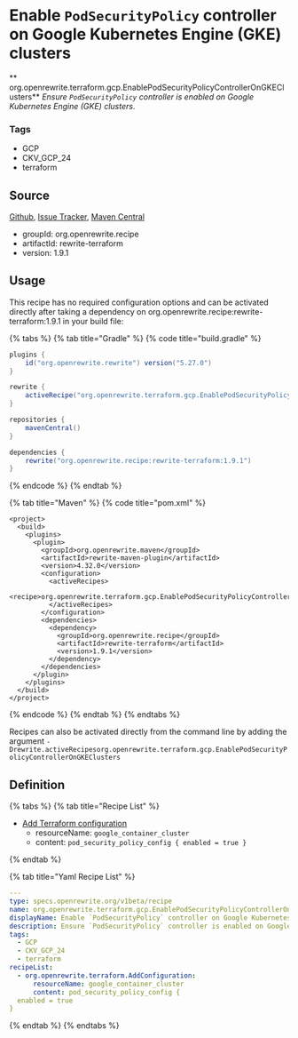 # Enable `PodSecurityPolicy` controller on Google Kubernetes Engine (GKE) clusters

** org.openrewrite.terraform.gcp.EnablePodSecurityPolicyControllerOnGKEClusters**
_Ensure `PodSecurityPolicy` controller is enabled on Google Kubernetes Engine (GKE) clusters._

### Tags

* GCP
* CKV_GCP_24
* terraform

## Source

[Github](https://github.com/openrewrite/rewrite-terraform), [Issue Tracker](https://github.com/openrewrite/rewrite-terraform/issues), [Maven Central](https://search.maven.org/artifact/org.openrewrite.recipe/rewrite-terraform/1.9.1/jar)

* groupId: org.openrewrite.recipe
* artifactId: rewrite-terraform
* version: 1.9.1


## Usage

This recipe has no required configuration options and can be activated directly after taking a dependency on org.openrewrite.recipe:rewrite-terraform:1.9.1 in your build file:

{% tabs %}
{% tab title="Gradle" %}
{% code title="build.gradle" %}
```groovy
plugins {
    id("org.openrewrite.rewrite") version("5.27.0")
}

rewrite {
    activeRecipe("org.openrewrite.terraform.gcp.EnablePodSecurityPolicyControllerOnGKEClusters")
}

repositories {
    mavenCentral()
}

dependencies {
    rewrite("org.openrewrite.recipe:rewrite-terraform:1.9.1")
}
```
{% endcode %}
{% endtab %}

{% tab title="Maven" %}
{% code title="pom.xml" %}
```markup
<project>
  <build>
    <plugins>
      <plugin>
        <groupId>org.openrewrite.maven</groupId>
        <artifactId>rewrite-maven-plugin</artifactId>
        <version>4.32.0</version>
        <configuration>
          <activeRecipes>
            <recipe>org.openrewrite.terraform.gcp.EnablePodSecurityPolicyControllerOnGKEClusters</recipe>
          </activeRecipes>
        </configuration>
        <dependencies>
          <dependency>
            <groupId>org.openrewrite.recipe</groupId>
            <artifactId>rewrite-terraform</artifactId>
            <version>1.9.1</version>
          </dependency>
        </dependencies>
      </plugin>
    </plugins>
  </build>
</project>
```
{% endcode %}
{% endtab %}
{% endtabs %}

Recipes can also be activated directly from the command line by adding the argument `-Drewrite.activeRecipesorg.openrewrite.terraform.gcp.EnablePodSecurityPolicyControllerOnGKEClusters`

## Definition

{% tabs %}
{% tab title="Recipe List" %}
* [Add Terraform configuration](../../terraform/addconfiguration.md)
  * resourceName: `google_container_cluster`
  * content: `pod_security_policy_config {
  enabled = true
}`

{% endtab %}

{% tab title="Yaml Recipe List" %}
```yaml
---
type: specs.openrewrite.org/v1beta/recipe
name: org.openrewrite.terraform.gcp.EnablePodSecurityPolicyControllerOnGKEClusters
displayName: Enable `PodSecurityPolicy` controller on Google Kubernetes Engine (GKE) clusters
description: Ensure `PodSecurityPolicy` controller is enabled on Google Kubernetes Engine (GKE) clusters.
tags:
  - GCP
  - CKV_GCP_24
  - terraform
recipeList:
  - org.openrewrite.terraform.AddConfiguration:
      resourceName: google_container_cluster
      content: pod_security_policy_config {
  enabled = true
}

```
{% endtab %}
{% endtabs %}
